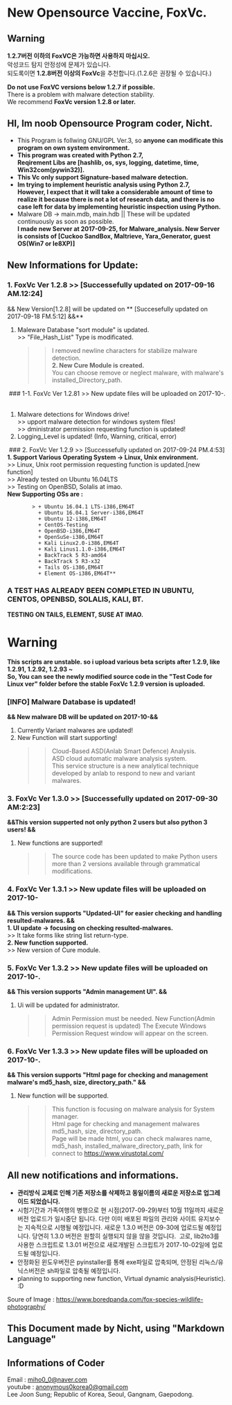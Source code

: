 # New Opensource Vaccine, FoxVc.  

## Warning  
**1.2.7버전 이하의 FoxVC은 가능하면 사용하지 마십시오.**  
악성코드 탐지 안정성에 문제가 있습니다.   
되도록이면 **1.2.8버전 이상의 FoxVc**을 추천합니다.(1.2.6은 권장될 수 있습니다.)  

**Do not use FoxVC versions below 1.2.7 if possible.**     
There is a problem with malware detection stability.   
We recommend **FoxVc version 1.2.8 or later.**    


## HI, Im noob Opensource Program coder, Nicht.

+ This Program is follwing GNU/GPL Ver.3, so **anyone can modificate this program on own system environment.**  
+ **This program was created with Python 2.7,**  
**Reqirement Libs are [hashlib, os, sys, logging, datetime, time, Win32com(pywin32)].**    
+ **This Vc only support Signature-based malware detection.**  
+ **Im trying to implement heuristic analysis using Python 2.7,**  
**However, I expect that it will take a considerable amount of time to realize it because there is not a lot of research data, and there is no case left for data by implementing heuristic inspection using Python.**    
+ Malware DB -> main.mdb, main.hdb || These will be updated continuously as soon as possible.  
**I made new Server at 2017-09-25, for Malware_analysis. New Server is consists of [Cuckoo SandBox, Maltrieve, Yara_Generator, guest OS(Win7 or Ie8XP)]**  


## New Informations for Update:
  
  ### 1. FoxVc Ver 1.2.8 >> [Successefully updated on 2017-09-16 AM.12:24]   
  && New Version[1.2.8] will be updated on ** [Succesefully updated on 2017-09-18 FM.5:12] &&**  
  1. Maleware Database "sort module" is updated.  
    >> "File_Hash_List" Type is modificated.  
      >> I removed newline characters for stabilize malware detection.  
      **2. New Cure Module is created.**  
        >> You can choose remove or neglect malware, with malware's installed_Directory_path.  
        
  ### 1-1. FoxVc Ver 1.2.81 >> New update files will be uploaded on 2017-10-.
          
  1. Malware detections for Windows drive!  
    >> upport malware detection for windows system files!  
    >> dministrator permission requesting function is updated!  
  2. Logging_Level is updated! (Info, Warning, critical, error)
        
         
  ### 2. FoxVc Ver 1.2.9 >> [Successefully updated on 2017-09-24 PM.4:53] 
  **1. Support Various Operating System -> Linux, Unix environment.**    
        >> Linux, Unix root permission requesting function is updated.[new function]  
        >> Already tested on Ubuntu 16.04LTS  
        >> Testing on OpenBSD, Solalis at imao.  
          **New Supporting OSs are :**  
           
            > + Ubuntu 16.04.1 LTS-i386,EM64T  
              + Ubuntu 16.04.1 Server-i386,EM64T  
              + Ubuntu 12-i386,EM64T  
              + CentOS-Testing  
              + OpenBSD-i386,EM64T  
              + OpenSuSe-i386,EM64T  
              + Kali Linux2.0-i386,EM64T  
              + Kali Linus1.1.0-i386,EM64T  
              + BackTrack 5 R3-amd64  
              + BackTrack 5 R3-x32  
              + Tails OS-i386,EM64T  
              + Element OS-i386,EM64T**     

### A TEST HAS ALREADY BEEN COMPLETED IN UBUNTU, CENTOS, OPENBSD, SOLALIS, KALI, BT.  
  **TESTING ON TAILS, ELEMENT, SUSE AT IMAO.**    
  
  # Warning          
  **This scripts are unstable. so i upload various beta scripts after 1.2.9, like 1.2.91, 1.2.92, 1.2.93 ~  
  So, You can see the newly modified source code in the "Test Code for Linux ver" folder before the stable FoxVc 1.2.9 version is uploaded.** 

  ### [INFO] Malware Database is updated!  
  **&& New malware DB will be updated on 2017-10-&&**  
  1. Currently Variant malwares are updated!  
  2. New Function will start supporting!  
     >> Cloud-Based ASD(Anlab Smart Defence) Analysis.  
     >> ASD cloud automatic malware analysis system.  
        >> This service structure is a new analytical technique developed by anlab to respond to new and variant malwares.    
                
  
  
### 3. FoxVc Ver 1.3.0 >> [Successefully updated on 2017-09-30 AM:2:23] 
**&&This version supperted not only python 2 users but also python 3 users! &&**  
1. New functions are supported!  
   >> The source code has been updated to make Python users more than 2 versions available through grammatical modifications.  
 
        
### 4. FoxVc Ver 1.3.1 >> New update files will be uploaded on 2017-10-    
**&& This version supports "Updated-UI" for easier checking and handling resulted-malwares. &&**  
**1. UI update -> focusing on checking resulted-malwares.**  
     >> It take forms like string list return-type.  
**2. New function supported.**  
     >> New version of Cure module.    
            
### 5. FoxVc Ver 1.3.2 >> New update files will be uploaded on 2017-10-.  
**&& This version supports "Admin management UI". &&**   
1. Ui will be updated for administrator.  
   >> Admin Permission must be needed.
    >> New Function(Admin permission request is updated)
      >> The Execute Windows Permission Request window will appear on the screen.
            
### 6. FoxVc Ver 1.3.3 >> New update files will be uploaded on 2017-10-.  
**&& This version supports "Html page for checking and management malware's md5_hash, size, directory_path." &&**      
1. New function will be supported.  
    >> This function is focusing on malware analysis for System manager.  
    >> Html page for checking and management malwares md5_hash, size, directory_path.  
      >> Page will be made html, you can check  malwares name, md5_hash, installed_malware_directory_path, link for connect to https://www.virustotal.com/  
            
            
            
            
## All new notifications and informations.  
+ **관리방식 교체로 인해 기존 저장소를 삭제하고 동일이름의 새로운 저장소로 업그레이드 되었습니다.**  
+ 시험기간과 가족여행의 병행으로 현 시점(2017-09-29)부터 10월 11일까지 새로운 버전 업로드가 일시중단 됩니다.  다만 이미 배포된 파일의 관리와 사이트 유지보수는 지속적으로 시행될 예정입니다. 새로운 1.3.0 버전은 09-30에 업로드될 예정입니다. 당연히 1.3.0 버전은 원할히 실행되지 않을 않을 것입니다.  고로, lib2to3를 사용한 스크립트로 1.3.01 버전으로 새로개발된 스크립트가 2017-10-02일에 업로드될 예정입니다.
+ 안정화된 윈도우버전은 pyinstaller를 통해 exe파일로 압축되며, 안정된 리눅스/유닉스버전은 sh파일로 압축될 예정입니다.  
+ planning to supporting new function, Virtual dynamic analysis(Heuristic). :D  
     
Soure of Image : https://www.boredpanda.com/fox-species-wildlife-photography/  
 
## This Document made by Nicht, using "Markdown Language" 

## Informations of Coder    
 
 Email : miho0_0@naver.com  
 youtube : anonymous0korea0@gmail.com  
 Lee Joon Sung; Republic of Korea, Seoul, Gangnam, Gaepodong.  
 
